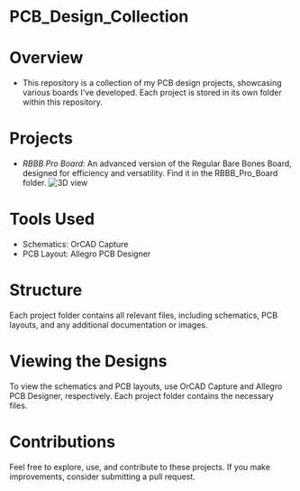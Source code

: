 # PCB_Design_Collection
# Overview
- This repository is a collection of my PCB design projects, showcasing various boards I've developed. Each project is stored in its own folder within this repository.

# Projects
-  _RBBB Pro Board_: An advanced version of the Regular Bare Bones Board, designed for efficiency and versatility. Find it in the RBBB_Pro_Board folder.
![3D view](https://github.com/junaidhas/PCB_Design_Collection/assets/97498014/2f6abdb0-b88c-472c-88a4-40a46c1cc23e)



# Tools Used
- Schematics: OrCAD Capture
- PCB Layout: Allegro PCB Designer

# Structure
Each project folder contains all relevant files, including schematics, PCB layouts, and any additional documentation or images.


# Viewing the Designs
To view the schematics and PCB layouts, use OrCAD Capture and Allegro PCB Designer, respectively. Each project folder contains the necessary files.


# Contributions
Feel free to explore, use, and contribute to these projects. If you make improvements, consider submitting a pull request.
